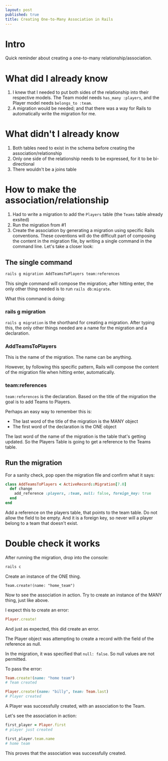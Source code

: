 ```yaml
---
layout: post
published: true
title: Creating One-to-Many Association in Rails
---
```



# Intro

Quick reminder about creating a one-to-many relationship/association.

# What did I already know

1. I knew that I needed to put both sides of the relationship into their respective models. The Team model needs `has_many :players`, and the Player model needs `belongs_to :team`.
2. A migration would be needed; and that there was a way for Rails to automatically write the migration for me.

# What didn't I already know

1. Both tables need to exist in the schema before creating the association/relationship
2. Only one side of the relationship needs to be expressed, for it to be bi-directional
3. There wouldn't be a joins table

# How to make the association/relationship

1. Had to write a migration to add the `Players` table (the `Teams` table already exsited)
2. Run the migration from #1
3. Create the association by generating a migration using specific Rails conventions. These coventions will do the difficult part of composing the content in the migration file, by writing a single command in the command line. Let's take a closer look:

## The single command

```bash
rails g migration AddTeamsToPlayers team:references
```

This single command will compose the migration; after hitting enter, the only other thing needed is to run `rails db:migrate`.

What this command is doing:

### rails g migration

`rails g migration` is the shorthand for creating a migration. After typing this, the only other things needed are a name for the migration and a declaration.

### AddTeamsToPlayers

This is the name of the migration. The name can be anything.

However, by following this specific pattern, Rails will compose the content of the migration file when hitting enter, automatically.

### team:references

`team:references` is the declaration. Based on the title of the migration the goal is to add Teams to Players.

Perhaps an easy way to remember this is:

- The last word of the title of the migration is the MANY object
- The first word of the declaration is the ONE object

The last word of the name of the migration is the table that's getting updated. So the Players Table is going to get a reference to the Teams table.

## Run the migration

For a sanity check, pop open the migration file and confirm what it says:

```ruby
class AddTeamsToPlayers < ActiveRecord::Migration[7.0]
  def change
    add_reference :players, :team, null: false, foreign_key: true
  end
end
```

Add a reference on the players table, that points to the team table. Do not allow the field to be empty. And it is a foreign key, so never will a player belong to a team that doesn't exist.

# Double check it works

After running the migration, drop into the console:

```bash
rails c
```

Create an instance of the ONE thing.

```rails
Team.create!(name: "home_team")
```

Now to see the association in action. Try to create an instance of the MANY thing, just like above.

I expect this to create an error:

```ruby
Player.create!
```

And just as expected, this did create an error.

The Player object was attempting to create a record with the field of the reference as null.

In the migration, it was specified that `null: false`. So null values are not permitted.

To pass the error:

```ruby
Team.create!(name: "home team")
# Team created

Player.create!(name: "billy", team: Team.last)
# Player created
```

A Player was successfully created, with an association to the Team.

Let's see the association in action:

```ruby
first_player = Player.first
# player just created

first_player.team.name
# home team
```

This proves that the association was successfully created.

